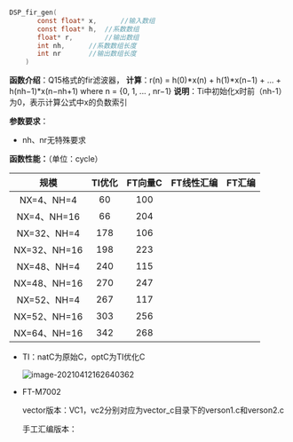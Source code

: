 ```c

DSP_fir_gen(
       const float* x,      //输入数组
	   const float* h,  //系数数组
  	   float* r,	    //输出数组
 	   int nh,	    //系数数组长度
	   int nr	    //输出数组长度
	)
```
**函数介绍**：Q15格式的fir滤波器，
**计算**：r(n) = h(0)*x(n) + h(1)*x(n−1) + ... + h(nh−1)*x(n−nh+1)   where n = {0, 1, ... , nr−1}
**说明**：Ti中初始化x时前（nh-1）为0，表示计算公式中x的负数索引

**参数要求**：

 * nh、nr无特殊要求

**函数性能：**（单位：cycle）

|     规模     | TI优化 | FT向量C | FT线性汇编 | FT汇编 |
| :----------: | :----: | :-----: | :--------: | :----: |
|  NX=4、NH=4  |   60   |   100   |            |        |
| NX=4、NH=16  |   66   |   204   |            |        |
| NX=32、NH=4  |  178   |   106   |            |        |
| NX=32、NH=16 |  198   |   223   |            |        |
| NX=48、NH=4  |  240   |   115   |            |        |
| NX=48、NH=16 |  270   |   247   |            |        |
| NX=52、NH=4  |  267   |   117   |            |        |
| NX=52、NH=16 |  303   |   256   |            |        |
| NX=64、NH=16 |  342   |   268   |            |        |

* TI：natC为原始C，optC为TI优化C 

  ![image-20210412162640362](./image/image-20210412162640362.png)

* FT-M7002

  vector版本：VC1，vc2分别对应为vector_c目录下的verson1.c和verson2.c
  



  手工汇编版本：
